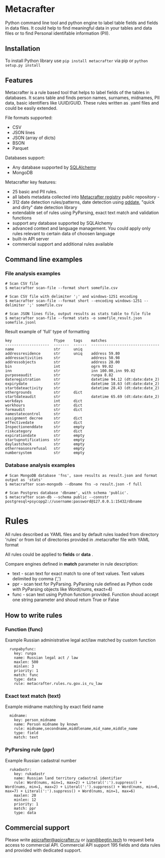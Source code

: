 # Metacrafter

Python command line tool and python engine to label table fields and fields in data files.
It could help to find meaningful data in your tables and data files or to find Personal identifable information (PII).

## Installation

To install Python library use `pip install metacrafter` via pip or `python setup.py install` 

## Features

Metacrafter is a rule based tool that helps to label fields of the tables in databases. It scans table and finds person names, surnames, midnames, PII data, basic identifiers like UUID/GUID. 
These rules written as .yaml files and could be easily extended.

File formats supported:
* CSV
* JSON lines
* JSON (array of dicts)
* BSON
* Parquet

Databases support:
* Any database supported by [SQLAlchemy](https://www.sqlalchemy.org/) 
* MongoDB

Metacrafter key features:
* 25 basic and PII rules.
* all labels metadata collected into [Metacrafter registry](https://github.com/apicrafter/metacrafter-registry ) public repository - 
* 312 date detection rules/patterns, date detection using [qddate](https://github.com/ivbeg/qddate), "quick and dirty" date detection library
* extendable set of rules using PyParsing, exact text match and validation functions
* support any database supported by SQLAlchemy
* advanced context and language management. You could apply only rules relevant to certain data of choosen language
* built-in API server
* commercial support and additional rules available


## Command line examples

### File analysis examples

    # Scan CSV file
    $ metacrafter scan-file --format short somefile.csv

    # Scan CSV file with delimiter ';' and windows-1251 encoding
    $ metacrafter scan-file --format short --encoding windows-1251 --delimiter ';' somefile.csv

    # Scan JSON lines file, output results as stats table to file file
    $ metacrafter scan-file --format stats -o somefile_result.json somefile.jsonl


Result example of 'full' type of formatting
```    
key                   ftype    tags    matches
--------------------  -------  ------  -------------------------------
name                  str      uniq
addressresidence      str      uniq    address 59.80
addressactivities     str              address 50.98
addressobjects        str              address 28.00
bin                   int              ogrn 99.02
inn                   str              inn 100.00,inn 99.02
purposeaudit          str              runpa 8.82
dateregistration      str              datetime 94.12 (dt:date:date_2)
expirydate            str              datetime 18.63 (dt:date:date_2)
startdateactivity     str              datetime 28.43 (dt:date:date_2)
othergrounds          str      dict
startdateaudit        str              datetime 65.69 (dt:date:date_2)
workdays              int      dict
workhours             str      dict
formaudit             str      dict
namestatecontrol      str
assignment decree     str      dict
effectivedate         str      dict
Inspectionenddate     str      empty
riskcategory          str      dict
expirationdate        str      empty
startupnotifications  str      empty
daylastcheck          str      empty
otherreasonsrefusal   str      empty
numbersystem          str      empty

```


### Database analysis examples

    # Scan MongoDB database 'fns', save results as result.json and format output as 'stats'
    $ metacrafter scan-mongodb --dbname fns -o result.json -f full

    # Scan Postgres database 'dbname', with schema 'public'.
    $ metacrafter scan-db --schema public --connstr postgresql+psycopg2://username:password@127.0.0.1:15432/dbname



# Rules

All rules described as YAML files and by default rules loaded from directory 'rules' or from list of directories provided in .metacrafter file with YAML format

All rules could be applied to **fields** or **data** .

Compare engines defined in **match** parameter in rule description:
* text - scan text for exact match to one of text values. Text values delimited by comma (',')
* ppr - scan text for PyParsing. PyParsing rule defined as Python code with PyParsing objects like Word(nums, exact=4)
* func - scan text using Python function provided. Function shoud accept one string parameter and shoud return True or False

## How to write rules

### Function (func)

Example Russian administrative legal act/law matched by custom function
```
  runpabyfunc:
    key: runpa
    name: Russian legal act / law
    maxlen: 500
    minlen: 3
    priority: 1
    match: func
    type: data
    rule: metacrafter.rules.ru.gov.is_ru_law
```

### Exact text match (text)

Example midname matching by exact field name
```
  midname:
    key: person_midname
    name: Person midname by known
    rule: midname,secondname,middlename,mid_name,middle_name
    type: field
    match: text
```
### PyParsing rule (ppr)

Example Russian cadastral number
```
  rukadastr:
    key: rukadastr
    name: Russian land territory cadastral identifier
    rule: Word(nums, min=1, max=2) + Literal(':').suppress() + Word(nums, min=1, max=2) + Literal(':').suppress() + Word(nums, min=6, max=7) + Literal(':').suppress() + Word(nums, min=1, max=6)
    maxlen: 20
    minlen: 12
    priority: 1
    match: ppr
    type: data
```

## Commercial support

Please write apicrafter@apicrafter.ru or ivan@begtin.tech to request beta access to commercial API.
Commercial API support 195 fields and data rules and provided with dedicated support.